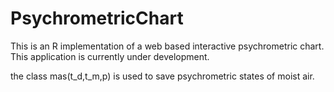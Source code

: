 # PsychrometricChart

This is an R implementation of a web based interactive psychrometric chart. This application is currently under development. 

the class mas(t_d,t_m,p) is used to save psychrometric states of moist air.
